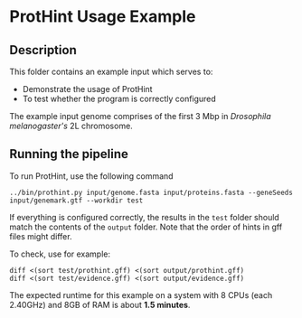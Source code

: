 # ProtHint Usage Example

## Description

This folder contains an example input which serves to:

  * Demonstrate the usage of ProtHint
  * To test whether the program is correctly configured

The example input genome comprises of the first 3 Mbp in _Drosophila
melanogaster's_ 2L chromosome.

## Running the pipeline

To run ProtHint, use the following command

    ../bin/prothint.py input/genome.fasta input/proteins.fasta --geneSeeds input/genemark.gtf --workdir test

If everything is configured correctly, the results in the `test` folder should
match the contents of the `output` folder. Note that the order of hints in gff
files might differ.

To check, use for example:

    diff <(sort test/prothint.gff) <(sort output/prothint.gff)
    diff <(sort test/evidence.gff) <(sort output/evidence.gff)

The expected runtime for this example on a system with 8 CPUs (each 2.40GHz)
and 8GB of RAM is about **1.5 minutes**.

